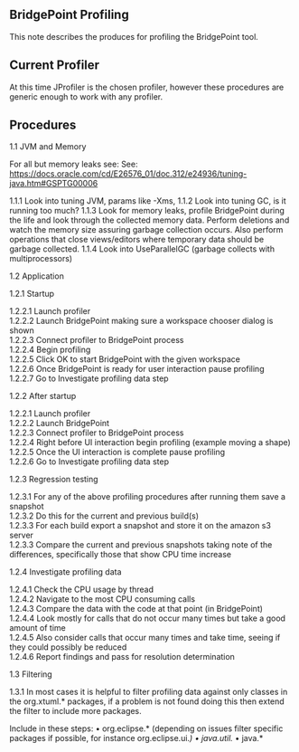 BridgePoint Profiling    
-------    
This note describes the produces for profiling the BridgePoint tool.   

Current Profiler   
-------   
At this time JProfiler is the chosen profiler, however these procedures are generic enough to work with any profiler.    

Procedures
----------

1.1 JVM and Memory

For all but memory leaks see:
See: https://docs.oracle.com/cd/E26576_01/doc.312/e24936/tuning-java.htm#GSPTG00006

1.1.1 Look into tuning JVM, params like -Xms, 
1.1.2 Look into tuning GC, is it running too much?
1.1.3 Look for memory leaks, profile BridgePoint during the life and look through the collected memory data.  Perform deletions and watch the memory size assuring garbage collection occurs.  Also perform operations that close views/editors where temporary data should be garbage collected.
1.1.4 Look into UseParallelGC (garbage collects with multiprocessors)

1.2 Application

1.2.1 Startup

1.2.2.1 Launch profiler   
1.2.2.2 Launch BridgePoint making sure a workspace chooser dialog is shown   
1.2.2.3 Connect profiler to BridgePoint process   
1.2.2.4 Begin profiling   
1.2.2.5 Click OK to start BridgePoint with the given workspace   
1.2.2.6 Once BridgePoint is ready for user interaction pause profiling   
1.2.2.7 Go to Investigate profiling data step   

1.2.2 After startup

1.2.2.1 Launch profiler   
1.2.2.2 Launch BridgePoint   
1.2.2.3 Connect profiler to BridgePoint process   
1.2.2.4 Right before UI interaction begin profiling (example moving a shape)   
1.2.2.5 Once the UI interaction is complete pause profiling   
1.2.2.6 Go to Investigate profiling data step   
 
1.2.3 Regression testing

1.2.3.1 For any of the above profiling procedures after running them save a snapshot   
1.2.3.2 Do this for the current and previous build(s)   
1.2.3.3 For each build export a snapshot and store it on the amazon s3 server   
1.2.3.3 Compare the current and previous snapshots taking note of the differences, specifically those that show CPU time increase   
  
1.2.4 Investigate profiling data

1.2.4.1 Check the CPU usage by thread   
1.2.4.2 Navigate to the most CPU consuming calls   
1.2.4.3 Compare the data with the code at that point (in BridgePoint)   
1.2.4.4 Look mostly for calls that do not occur many times but take a good amount of time   
1.2.4.5 Also consider calls that occur many times and take time, seeing if they could possibly be reduced   
1.2.4.6 Report findings and pass for resolution determination   

1.3 Filtering

1.3.1 In most cases it is helpful to filter profiling data against only classes in the org.xtuml.* packages, if a problem is not found doing this then extend the filter to include more packages.   

Include in these steps:
    • org.eclipse.* (depending on issues filter specific packages if possible, for instance org.eclipse.ui.*)
    • java.util.*
    • java.*
